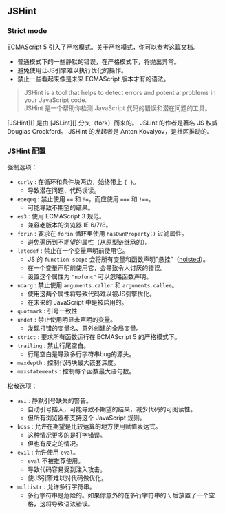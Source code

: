 
## JSHint

### Strict mode

ECMAScript 5 引入了严格模式。关于严格模式，你可以参考[这篇文档][strict]。

+ 普通模式下的一些静默的错误，在严格模式下，将抛出异常。
+ 避免使用让JS引擎难以执行优化的操作。
+ 禁止一些看起来像是未来 ECMAScript 版本才有的语法。

> JSHint is a tool that helps to detect errors and potential problems in your JavaScript code.  
> JSHint 是一个帮助你检测 JavaScript 代码的错误和潜在问题的工具。

[JSHint][] 是由 [JSLint][] 分叉（fork）而来的。
JSLint 的作者是著名 JS 权威 Douglas Crockford。
JSHint 的发起者是 Anton Kovalyov，是社区推动的。

### JSHint 配置

强制选项：

+ `curly` : 在循环和条件块两边，始终带上 `{ }`。
	+ 导致潜在问题、代码误读。
+ `eqeqeq` : 禁止使用 `==` 和 `!=`，而应使用 `===` 和 `!==`。
	+ 可能导致不期望的结果。
+ `es3` : 使用 ECMAScript 3 规范。
	+ 兼容老版本的浏览器 IE 6/7/8。
+ `forin` : 要求在 `forin` 循环里使用 `hasOwnProperty()` 过滤属性。
	+ 避免遍历到不期望的属性（从原型链继承的）。
+ `latedef` : 禁止在一个变量声明前使用它。
	+ JS 的 `function scope` 会将所有变量和函数声明"悬挂"（[hoisted][]）。
	+ 在一个变量声明前使用它，会导致令人讨厌的错误。
	+ 设置这个属性为 `"nofunc"` 可以忽略函数声明。
+ `noarg` : 禁止使用 `arguments.caller` 和 `arguments.callee`。
	+ 使用这两个属性将导致代码难以被JS引擎优化。
	+ 在未来的 JavaScript 中是被启用的。
+ `quotmark` : 引号一致性
+ `undef` : 禁止使用明显未声明的变量。
	+ 发现打错的变量名、意外创建的全局变量。
+ `strict` : 要求所有函数运行在 ECMAScript 5 的严格模式下。
+ `trailing` : 禁止行尾空白。
	+ 行尾空白是导致多行字符串bug的源头。
+ `maxdepth` : 控制代码块最大嵌套深度。
+ `maxstatements` : 控制每个函数最大语句数。

松散选项：

+ `asi` : 静默引号缺失的警告。
	+ 自动引号插入，可能导致不期望的结果，减少代码的可阅读性。
	+ 但所有浏览器都支持这个 JavaScript 规则。
+ `boss` : 允许在期望是比较运算的地方使用赋值表达式。
	+ 这种情况更多的是打字错误。
	+ 但也有反之的情况。
+ `evil` : 允许使用 `eval`。
	+ `eval` 不被推荐使用。
	+ 导致代码容易受到注入攻击。
	+ 使JS引擎难以对代码做优化。
+ `multistr` : 允许多行字符串。
	+ 多行字符串是危险的。如果你意外的在多行字符串的 `\` 后放置了一个空格，这将导致语法错误。

[hoisted]: http://www.adequatelygood.com/JavaScript-Scoping-and-Hoisting.html
[strict]: https://developer.mozilla.org/en-US/docs/Web/JavaScript/Reference/Functions_and_function_scope/Strict_mode
